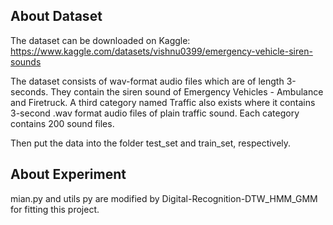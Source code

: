 ## About Dataset

The dataset can be downloaded on Kaggle: https://www.kaggle.com/datasets/vishnu0399/emergency-vehicle-siren-sounds

The dataset consists of wav-format audio files which are of length 3-seconds. They contain the siren sound of Emergency Vehicles - Ambulance and Firetruck. A third category named Traffic also exists where it contains 3-second .wav format audio files of plain traffic sound. Each category contains 200 sound files.

Then put the data into the folder test_set and train_set, respectively.

## About Experiment
mian.py and utils py are modified by Digital-Recognition-DTW_HMM_GMM for fitting this project.
